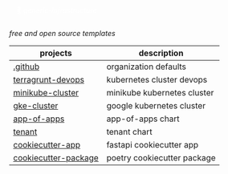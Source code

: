 <p style="color: white; border-width: 3px; border-radius: 30px; padding: 15px;">
🌹 <i>generic-infrastructure</i>
</p>

*free and open source templates*

| projects                 | description                 |
|--------------------------|-----------------------------|
| [.github]                | organization defaults       |
| [terragrunt-devops]      | kubernetes cluster devops   |
| [minikube-cluster]       | minikube kubernetes cluster |
| [gke-cluster]            | google kubernetes cluster   |
| [app-of-apps]            | app-of-apps chart           |
| [tenant]                 | tenant chart                |
| [cookiecutter-app]       | fastapi cookiecutter app    |
| [cookiecutter-package]   | poetry cookiecutter package |

[.github]: https://github.com/generic-infrastructure/.github
[terragrunt-devops]: https://github.com/generic-infrastructure/terragrunt-devops
[minikube-cluster]: https://github.com/generic-infrastructure/minikube-cluster
[gke-cluster]: https://github.com/generic-infrastructure/gke-cluster
[app-of-apps]: https://github.com/generic-infrastructure/app-of-apps
[tenant]: https://github.com/generic-infrastructure/tenant
[knative-eventing]: https://github.com/generic-infrastructure/knative-eventing
[knative-operator]: https://github.com/generic-infrastructure/knative-operator
[knative-serving]: https://github.com/generic-infrastructure/knative-serving
[cookiecutter-app]: https://github.com/generic-infrastructure/cookiecutter-app
[cookiecutter-package]: https://github.com/generic-infrastructure/cookiecutter-package
